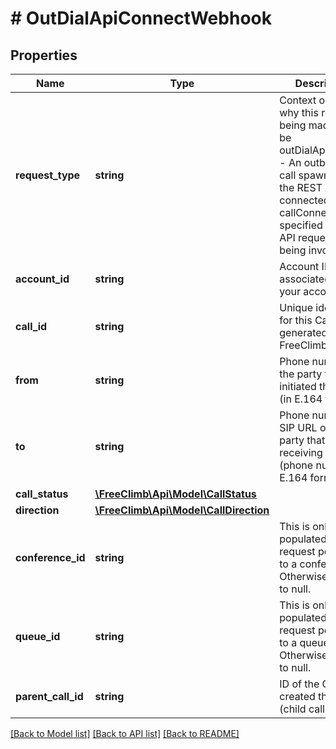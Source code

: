 # # OutDialApiConnectWebhook

## Properties

Name | Type | Description | Notes
------------ | ------------- | ------------- | -------------
**request_type** | **string** | Context or reason why this request is being made. Will be outDialApiConnect - An outbound call spawned by the REST API has connected and the callConnectUrl specified in the API request is being invoked. | [optional]
**account_id** | **string** | Account ID associated with your account. | [optional]
**call_id** | **string** | Unique identifier for this Call, generated by FreeClimb | [optional]
**from** | **string** | Phone number of the party that initiated the Call (in E.164 format). | [optional]
**to** | **string** | Phone number or SIP URL of the party that is receiving the call (phone number in E.164 format). | [optional]
**call_status** | [**\FreeClimb\Api\Model\CallStatus**](CallStatus.md) |  | [optional]
**direction** | [**\FreeClimb\Api\Model\CallDirection**](CallDirection.md) |  | [optional]
**conference_id** | **string** | This is only populated if request pertains to a conference. Otherwise, it is set to null. | [optional]
**queue_id** | **string** | This is only populated if the request pertains to a queue. Otherwise, it is set to null. | [optional]
**parent_call_id** | **string** | ID of the Call that created this leg (child call). | [optional]

[[Back to Model list]](../../README.md#models) [[Back to API list]](../../README.md#endpoints) [[Back to README]](../../README.md)
